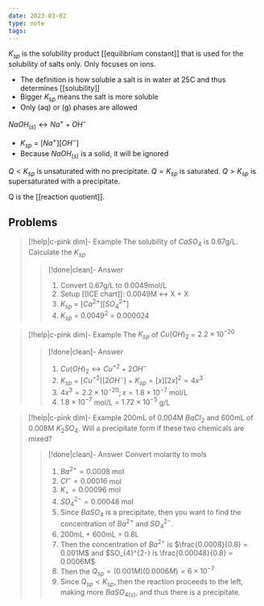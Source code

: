 ```yaml
---
date: 2023-03-02
type: note
tags:
---
```


$K_{sp}$ is the solubility product [[equilibrium constant]] that is used for the solubility of salts only. Only focuses on ions.
- The definition is how soluble a salt is in water at 25C and thus determines [[solubility]]
- Bigger $K_{sp}$ means the salt is more soluble
- Only (aq) or (g) phases are allowed

$NaOH_{(s)} \leftrightarrow Na^+ + OH^-$
- $K_{sp}$ = $[Na^+][OH^-]$
- Because $NaOH_{(s)}$ is a solid, it will be ignored

$Q < K_{sp}$ is unsaturated with no precipitate.
$Q = K_{sp}$ is saturated.
$Q > K_{sp}$ is supersaturated with a precipitate.

Q is the [[reaction quotient]].

## Problems
> [!help|c-pink dim]- Example
> The solubility of $CaSO_{4}$ is 0.67g/L. Calculate the $K_{sp}$
>
> > [!done|clean]- Answer
> > 1. Convert 0.67g/L to 0.0049mol/L
> > 2. Setup [[ICE chart]]: 0.0049M $\leftrightarrow$ X + X
> > 3. $K_{sp}$ = $[Ca^{2+}][SO_{4}^{2+}]$
> > 4. $K_{sp}$ = $0.0049^2$ = 0.000024

> [!help|c-pink dim]- Example
> The $K_{sp}$ of $Cu(OH)_{2}$ = $2.2\times 10^{-20}$
>
> > [!done|clean]- Answer
> > 1. $Cu(OH)_{2} \leftrightarrow Cu^{+2} + 2OH^-$
> > 2. $K_{sp}$ = $[Cu^{+2}][2OH^-]$ = $K_{sp} = [x][2x]^2 = 4x^3$
> > 3. $4x^3 = 2.2 \times 10^{-20}; x=1.8 \times 10^{-7}$ mol/L
> > 4. $1.8 \times 10^{-7}$ mol/L = $1.72 \times 10^{-5}$ g/L

> [!help|c-pink dim]- Example
> 200mL of 0.004M $BaCl_{2}$ and 600mL of 0.008M $K_{2}SO_{4}$. Will a precipitate form if these two chemicals are mixed?
>
> > [!done|clean]- Answer
> > Convert molarity to mols
> > 1. $Ba^{2+} = 0.0008$ mol
> > 2. $Cl^- = 0.00016$ mol
> > 3. $K_{+} = 0.00096$ mol
> > 4. $SO_{4}^{2-} = 0.00048$ mol
> > 5. Since $BaSO_{4}$ is a precipitate, then you want to find the concentration of $Ba^{2+}$ and $SO_{4}^{2-}$.
> > 6. 200mL + 600mL = 0.8L
> > 7. Then the concentration of $Ba^{2+}$ is $\frac{0.0008}{0.8} = 0.001M$ and $SO_{4}^{2-} is \frac{0.00048}{0.8} = 0.0006M$
> > 8. Then the $Q_{sp} = (0.001M)(0.0006M) = 6 \times 10^{-7}$
> > 9. Since $Q_{sp} < K_{sp}$, then the reaction proceeds to the left, making more $BaSO_{4(s)}$, and thus there is a precipitate.
